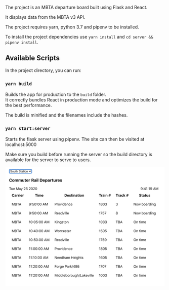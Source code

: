 The project is an MBTA departure board built using Flask and React.

It displays data from the MBTA v3 API.

The project requires yarn, python 3.7 and pipenv to be installed.

To install the project dependencies use `yarn install` and `cd server && pipenv install`.

## Available Scripts

In the project directory, you can run:

### `yarn build`

Builds the app for production to the `build` folder.<br />
It correctly bundles React in production mode and optimizes the build for the best performance.

The build is minified and the filenames include the hashes.

### `yarn start:server`

Starts the flask server using pipenv.
The site can then be visited at localhost:5000

Make sure you build before running the server so the build directory is available for the server to serve to users.

![Example](example.png)
